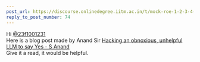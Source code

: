 ```yaml
---
post_url: https://discourse.onlinedegree.iitm.ac.in/t/mock-roe-1-2-3-4-tds-jan-2025/168449/76
reply_to_post_number: 74
---
```

Hi [@23f1001231](/u/23f1001231)  
Here is a blog post made by Anand Sir [Hacking an obnoxious, unhelpful LLM to say Yes - S Anand](https://www.s-anand.net/blog/hacking-an-obnoxious-unhelpful-llm-to-say-yes/)  
Give it a read, it would be helpful.
